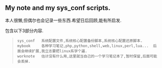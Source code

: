 ## My note and my sys_conf scripts.

本人很懒,但偶尔也会记录一些东西.希望日后回顾,能有所启发.

包含以下3部分内容.

> ```
> sys_conf   系统配置文件,系统核心配置备份脚本,系统核心配置还原脚本.
> mybook     各种学习笔记,php,python,shell,web,linux,perl,lua...  后面会继续扩展,我立志要把linux系学个遍. 
> worknote   估计没有什么用,这里就当自己的一个学习笔记本了,暂时保留,后面可能会丢掉.
> ```
